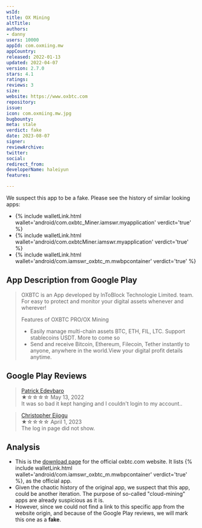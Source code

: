 ```yaml
---
wsId: 
title: OX Mining
altTitle: 
authors:
- danny
users: 10000
appId: com.oxmiing.mw
appCountry: 
released: 2022-01-13
updated: 2022-04-07
version: 2.7.0
stars: 4.1
ratings: 
reviews: 3
size: 
website: https://www.oxbtc.com
repository: 
issue: 
icon: com.oxmiing.mw.jpg
bugbounty: 
meta: stale
verdict: fake
date: 2023-08-07
signer: 
reviewArchive: 
twitter: 
social: 
redirect_from: 
developerName: haleiyun
features: 

---
```


 <div class="alertBox"><div>We suspect this app to be a fake. Please see the history of similar looking apps:
 </div> </div>

- {% include walletLink.html wallet='android/com.oxbtc_Miner.iamswr.myapplication' verdict='true' %}
- {% include walletLink.html wallet='android/com.oxbtcMiner.iamswr.myapplication' verdict='true' %}
- {% include walletLink.html wallet='android/com.iamswr_oxbtc_m.mwbpcontainer' verdict='true' %}

## App Description from Google Play

> OXBTC is an App developed by lnToBlock Technologie Limited. team. For easy to protect and monitor your digital assets whenever and wherever!
>
> Features of OXBTC PRO/OX Mining
>
> - Easily manage multi-chain assets BTC, ETH, FIL, LTC. Support stablecoins USDT. More to come so
> - Send and receive Bitcoin, Ethereum, Filecoin, Tether instantly to anyone, anywhere in the world.View your digital profit details anytime.

## Google Play Reviews

> [Patrick Edevbaro](https://play.google.com/store/apps/details?id=com.oxmiing.mw&gl=cn)<br>
  ★☆☆☆☆ May 13, 2022 <br>
       It was so bad it kept hanging and I couldn't login to my account..

> [Christopher Ejiogu](https://play.google.com/store/apps/details?id=com.oxmiing.mw&gl=cn)<br>
  ★☆☆☆☆ April 1, 2023 <br>
       The log in page did not show.

## Analysis 

- This is the [download page](https://www.oxbtc.com/foreign_download) for the official oxbtc.com website. It lists {% include walletLink.html wallet='android/com.iamswr_oxbtc_m.mwbpcontainer' verdict='true' %}, as the official app. 
- Given the chaotic history of the original app, we suspect that this app, could be another iteration. The purpose of so-called "cloud-mining" apps are already suspicious as it is. 
- However, since we could not find a link to this specific app from the website origin, and because of the Google Play reviews, we will mark this one as a **fake**.